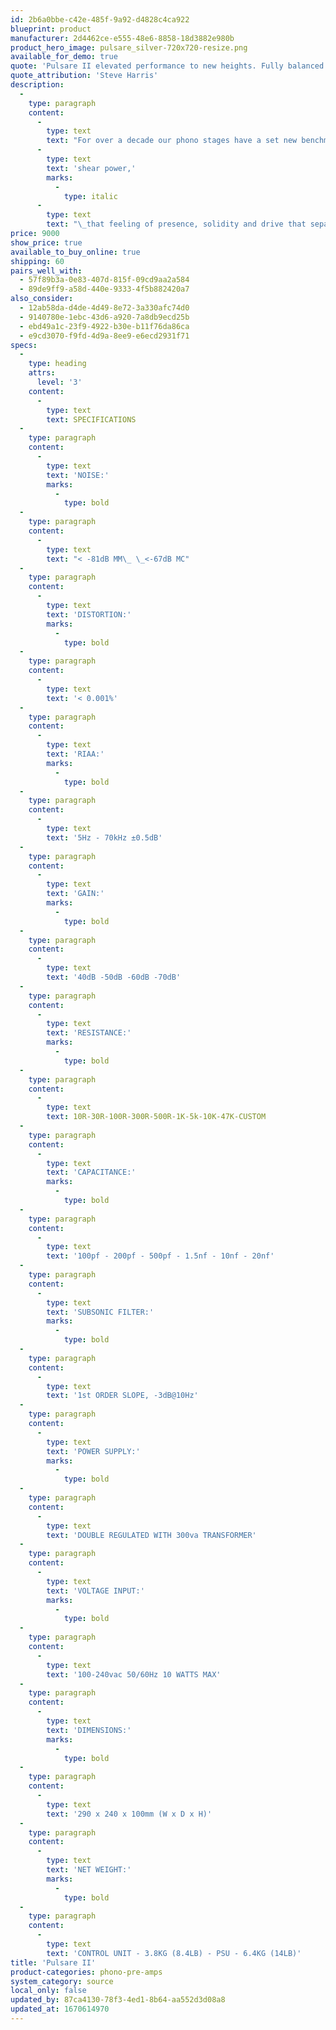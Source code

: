 ```yaml
---
id: 2b6a0bbe-c42e-485f-9a92-d4828c4ca922
blueprint: product
manufacturer: 2d4462ce-e555-48e6-8858-18d3882e980b
product_hero_image: pulsare_silver-720x720-resize.png
available_for_demo: true
quote: 'Pulsare II elevated performance to new heights. Fully balanced with negligible distortion and devoid of noise. With prodigious headroom, this is pure electronic artistry.'
quote_attribution: 'Steve Harris'
description:
  -
    type: paragraph
    content:
      -
        type: text
        text: "For over a decade our phono stages have a set new benchmark for musical enjoyment. Preceding our own designs, we tried many suitors and\_whilst offering excellent technical performance, they lacked realism. We call it\_"
      -
        type: text
        text: 'shear power,'
        marks:
          -
            type: italic
      -
        type: text
        text: "\_that feeling of presence, solidity and drive that separates just listening to HiFi with that feeling of being in the presence of the performance.\_\_"
price: 9000
show_price: true
available_to_buy_online: true
shipping: 60
pairs_well_with:
  - 57f89b3a-0e83-407d-815f-09cd9aa2a584
  - 89de9ff9-a58d-440e-9333-4f5b882420a7
also_consider:
  - 12ab58da-d4de-4d49-8e72-3a330afc74d0
  - 9140780e-1ebc-43d6-a920-7a8db9ecd25b
  - ebd49a1c-23f9-4922-b30e-b11f76da86ca
  - e9cd3070-f9fd-4d9a-8ee9-e6ecd2931f71
specs:
  -
    type: heading
    attrs:
      level: '3'
    content:
      -
        type: text
        text: SPECIFICATIONS
  -
    type: paragraph
    content:
      -
        type: text
        text: 'NOISE:'
        marks:
          -
            type: bold
  -
    type: paragraph
    content:
      -
        type: text
        text: "< -81dB MM\_ \_<-67dB MC"
  -
    type: paragraph
    content:
      -
        type: text
        text: 'DISTORTION:'
        marks:
          -
            type: bold
  -
    type: paragraph
    content:
      -
        type: text
        text: '< 0.001%'
  -
    type: paragraph
    content:
      -
        type: text
        text: 'RIAA:'
        marks:
          -
            type: bold
  -
    type: paragraph
    content:
      -
        type: text
        text: '5Hz - 70kHz ±0.5dB'
  -
    type: paragraph
    content:
      -
        type: text
        text: 'GAIN:'
        marks:
          -
            type: bold
  -
    type: paragraph
    content:
      -
        type: text
        text: '40dB -50dB -60dB -70dB'
  -
    type: paragraph
    content:
      -
        type: text
        text: 'RESISTANCE:'
        marks:
          -
            type: bold
  -
    type: paragraph
    content:
      -
        type: text
        text: 10R-30R-100R-300R-500R-1K-5k-10K-47K-CUSTOM
  -
    type: paragraph
    content:
      -
        type: text
        text: 'CAPACITANCE:'
        marks:
          -
            type: bold
  -
    type: paragraph
    content:
      -
        type: text
        text: '100pf - 200pf - 500pf - 1.5nf - 10nf - 20nf'
  -
    type: paragraph
    content:
      -
        type: text
        text: 'SUBSONIC FILTER:'
        marks:
          -
            type: bold
  -
    type: paragraph
    content:
      -
        type: text
        text: '1st ORDER SLOPE, -3dB@10Hz'
  -
    type: paragraph
    content:
      -
        type: text
        text: 'POWER SUPPLY:'
        marks:
          -
            type: bold
  -
    type: paragraph
    content:
      -
        type: text
        text: 'DOUBLE REGULATED WITH 300va TRANSFORMER'
  -
    type: paragraph
    content:
      -
        type: text
        text: 'VOLTAGE INPUT:'
        marks:
          -
            type: bold
  -
    type: paragraph
    content:
      -
        type: text
        text: '100-240vac 50/60Hz 10 WATTS MAX'
  -
    type: paragraph
    content:
      -
        type: text
        text: 'DIMENSIONS:'
        marks:
          -
            type: bold
  -
    type: paragraph
    content:
      -
        type: text
        text: '290 x 240 x 100mm (W x D x H)'
  -
    type: paragraph
    content:
      -
        type: text
        text: 'NET WEIGHT:'
        marks:
          -
            type: bold
  -
    type: paragraph
    content:
      -
        type: text
        text: 'CONTROL UNIT - 3.8KG (8.4LB) - PSU - 6.4KG (14LB)'
title: 'Pulsare II'
product-categories: phono-pre-amps
system_category: source
local_only: false
updated_by: 87ca4130-78f3-4ed1-8b64-aa552d3d08a8
updated_at: 1670614970
---
```

